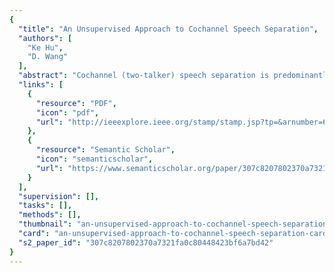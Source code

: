 ```yaml
---
{
  "title": "An Unsupervised Approach to Cochannel Speech Separation",
  "authors": [
    "Ke Hu",
    "D. Wang"
  ],
  "abstract": "Cochannel (two-talker) speech separation is predominantly addressed using pretrained speaker dependent models. In this paper, we propose an unsupervised approach to separating cochannel speech. Our approach follows the two main stages of computational auditory scene analysis: segmentation and grouping. For voiced speech segregation, the proposed system utilizes a tandem algorithm for simultaneous grouping and then unsupervised clustering for sequential grouping. The clustering is performed by a search to maximize the ratio of between- and within-group speaker distances while penalizing within-group concurrent pitches. To segregate unvoiced speech, we first produce unvoiced speech segments based on onset/offset analysis. The segments are grouped using the complementary binary masks of segregated voiced speech. Despite its simplicity, our approach produces significant SNR improvements across a range of input SNR. The proposed system yields competitive performance in comparison to other speaker-independent and model-based methods.",
  "links": [
    {
      "resource": "PDF",
      "icon": "pdf",
      "url": "http://ieeexplore.ieee.org/stamp/stamp.jsp?tp=&arnumber=6303834"
    },
    {
      "resource": "Semantic Scholar",
      "icon": "semanticscholar",
      "url": "https://www.semanticscholar.org/paper/307c8207802370a7321fa0c80448423bf6a7bd42"
    }
  ],
  "supervision": [],
  "tasks": [],
  "methods": [],
  "thumbnail": "an-unsupervised-approach-to-cochannel-speech-separation-thumb.jpg",
  "card": "an-unsupervised-approach-to-cochannel-speech-separation-card.jpg",
  "s2_paper_id": "307c8207802370a7321fa0c80448423bf6a7bd42"
}
---
```


